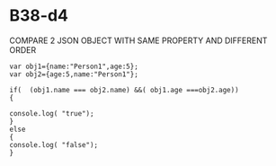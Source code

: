 # B38-d4
COMPARE 2 JSON OBJECT WITH SAME PROPERTY AND DIFFERENT ORDER
``````````````````````````````````````````````````````````
var obj1={name:"Person1",age:5};
var obj2={age:5,name:"Person1"};

if(  (obj1.name === obj2.name) &&( obj1.age ===obj2.age))
{

console.log( "true");
}
else
{
console.log( "false");
}

